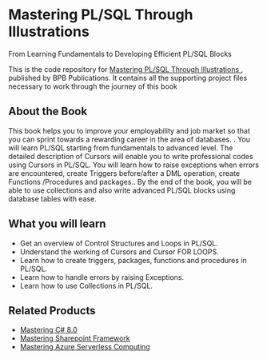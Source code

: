 # Mastering PL/SQL Through Illustrations

From Learning Fundamentals to Developing Efficient PL/SQL Blocks

This is the code repository for [Mastering PL/SQL Through Illustrations
](https://bpbonline.com/products/mastering-pl-sql-through-illustrations?_pos=1&_sid=5f8f61c74&_ss=r), published by BPB Publications. It contains all the supporting project files necessary to work through the journey of this book

## About the Book
This book helps you to improve your employability and job market so that you can sprint towards a rewarding career in the area of databases. . You will learn PL/SQL starting from fundamentals to advanced level. The detailed description of Cursors will enable you to write professional codes using Cursors in PL/SQL. You will learn how to raise exceptions when errors are encountered, create Triggers before/after a DML operation, create Functions /Procedures and packages.. By the end of the book, you will be able to use collections and also write advanced PL/SQL blocks using database tables with ease.

## What you will learn
* Get an overview of Control Structures and Loops  in PL/SQL.
* Understand the working of Cursors and Cursor FOR LOOPS.
* Learn how to create triggers, packages, functions and procedures in PL/SQL.
* Learn how to handle  errors by raising Exceptions.
* Learn how to use  Collections in PL/SQL.

## Related Products

* [Mastering C# 8.0](https://bpbonline.com/products/mastering-c-8-0-book-ebook?_pos=1&_sid=d7423e423&_ss=r)
* [Mastering Sharepoint Framework](https://bpbonline.com/products/sharepoint-framework-development-book-ebook?_pos=4&_sid=d7423e423&_ss=r)
* [Mastering Azure Serverless Computing](https://bpbonline.com/products/mastering-azure-serverless-computing?_pos=5&_sid=d7423e423&_ss=r)
